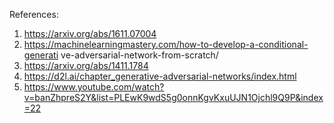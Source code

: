 
References:
1. https://arxiv.org/abs/1611.07004
2. https://machinelearningmastery.com/how-to-develop-a-conditional-generati
ve-adversarial-network-from-scratch/
3. https://arxiv.org/abs/1411.1784
4. https://d2l.ai/chapter_generative-adversarial-networks/index.html
5. https://www.youtube.com/watch?v=banZhpreS2Y&list=PLEwK9wdS5g0onnKgvKxuUJN1Ojchl9Q9P&index=22

